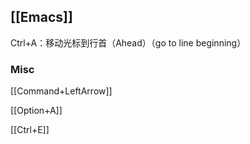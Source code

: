 




## [[Emacs]]

Ctrl+A：移动光标到行首（Ahead）（go to line beginning）


### Misc

[[Command+LeftArrow]]

[[Option+A]]

[[Ctrl+E]]




